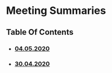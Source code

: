 # Meeting Summaries

## Table Of Contents

- ### [04.05.2020](https://schstp.github.io/Theater-Platform/meeting_summaries/04_05_2020/summary)
- ### [30.04.2020](https://schstp.github.io/Theater-Platform/meeting_summaries/30_04_2020/summary)

